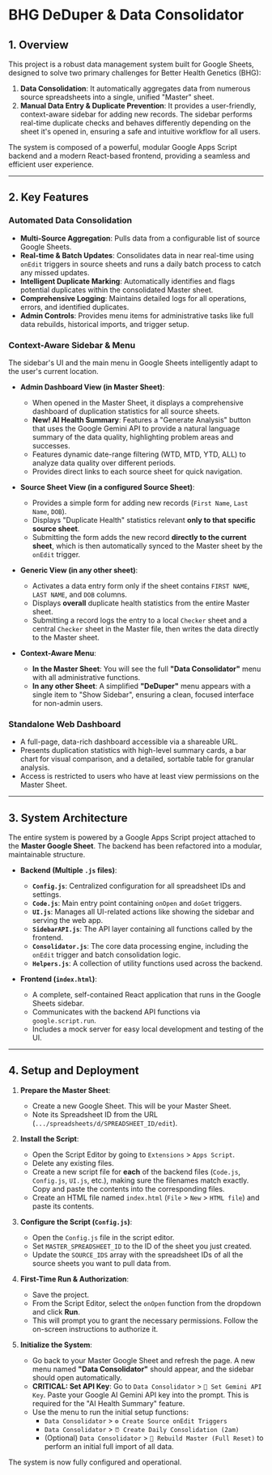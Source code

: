 
# BHG DeDuper & Data Consolidator

## 1. Overview

This project is a robust data management system built for Google Sheets, designed to solve two primary challenges for Better Health Genetics (BHG):

1.  **Data Consolidation**: It automatically aggregates data from numerous source spreadsheets into a single, unified "Master" sheet.
2.  **Manual Data Entry & Duplicate Prevention**: It provides a user-friendly, context-aware sidebar for adding new records. The sidebar performs real-time duplicate checks and behaves differently depending on the sheet it's opened in, ensuring a safe and intuitive workflow for all users.

The system is composed of a powerful, modular Google Apps Script backend and a modern React-based frontend, providing a seamless and efficient user experience.

---

## 2. Key Features

### Automated Data Consolidation
- **Multi-Source Aggregation**: Pulls data from a configurable list of source Google Sheets.
- **Real-time & Batch Updates**: Consolidates data in near real-time using `onEdit` triggers in source sheets and runs a daily batch process to catch any missed updates.
- **Intelligent Duplicate Marking**: Automatically identifies and flags potential duplicates within the consolidated Master sheet.
- **Comprehensive Logging**: Maintains detailed logs for all operations, errors, and identified duplicates.
- **Admin Controls**: Provides menu items for administrative tasks like full data rebuilds, historical imports, and trigger setup.

### Context-Aware Sidebar & Menu
The sidebar's UI and the main menu in Google Sheets intelligently adapt to the user's current location.

-   **Admin Dashboard View (in Master Sheet)**:
    -   When opened in the Master Sheet, it displays a comprehensive dashboard of duplication statistics for all source sheets.
    -   **New! AI Health Summary**: Features a "Generate Analysis" button that uses the Google Gemini API to provide a natural language summary of the data quality, highlighting problem areas and successes.
    -   Features dynamic date-range filtering (WTD, MTD, YTD, ALL) to analyze data quality over different periods.
    -   Provides direct links to each source sheet for quick navigation.

-   **Source Sheet View (in a configured Source Sheet)**:
    -   Provides a simple form for adding new records (`First Name`, `Last Name`, `DOB`).
    -   Displays "Duplicate Health" statistics relevant **only to that specific source sheet**.
    -   Submitting the form adds the new record **directly to the current sheet**, which is then automatically synced to the Master sheet by the `onEdit` trigger.

-   **Generic View (in any other sheet)**:
    -   Activates a data entry form only if the sheet contains `FIRST NAME`, `LAST NAME`, and `DOB` columns.
    -   Displays **overall** duplicate health statistics from the entire Master sheet.
    -   Submitting a record logs the entry to a local `Checker` sheet and a central `Checker` sheet in the Master file, then writes the data directly to the Master sheet.

-   **Context-Aware Menu**:
    -   **In the Master Sheet**: You will see the full **"Data Consolidator"** menu with all administrative functions.
    -   **In any other Sheet**: A simplified **"DeDuper"** menu appears with a single item to "Show Sidebar", ensuring a clean, focused interface for non-admin users.

### Standalone Web Dashboard
- A full-page, data-rich dashboard accessible via a shareable URL.
- Presents duplication statistics with high-level summary cards, a bar chart for visual comparison, and a detailed, sortable table for granular analysis.
- Access is restricted to users who have at least view permissions on the Master Sheet.

---

## 3. System Architecture

The entire system is powered by a Google Apps Script project attached to the **Master Google Sheet**. The backend has been refactored into a modular, maintainable structure.

-   **Backend (Multiple `.js` files)**:
    -   **`Config.js`**: Centralized configuration for all spreadsheet IDs and settings.
    -   **`Code.js`**: Main entry point containing `onOpen` and `doGet` triggers.
    -   **`UI.js`**: Manages all UI-related actions like showing the sidebar and serving the web app.
    -   **`SidebarAPI.js`**: The API layer containing all functions called by the frontend.
    -   **`Consolidator.js`**: The core data processing engine, including the `onEdit` trigger and batch consolidation logic.
    -   **`Helpers.js`**: A collection of utility functions used across the backend.

-   **Frontend (`index.html`)**:
    -   A complete, self-contained React application that runs in the Google Sheets sidebar.
    -   Communicates with the backend API functions via `google.script.run`.
    -   Includes a mock server for easy local development and testing of the UI.

---

## 4. Setup and Deployment

1.  **Prepare the Master Sheet**:
    *   Create a new Google Sheet. This will be your Master Sheet.
    *   Note its Spreadsheet ID from the URL (`.../spreadsheets/d/SPREADSHEET_ID/edit`).

2.  **Install the Script**:
    *   Open the Script Editor by going to `Extensions` > `Apps Script`.
    *   Delete any existing files.
    *   Create a new script file for **each** of the backend files (`Code.js`, `Config.js`, `UI.js`, etc.), making sure the filenames match exactly. Copy and paste the contents into the corresponding files.
    *   Create an HTML file named `index.html` (`File` > `New` > `HTML file`) and paste its contents.

3.  **Configure the Script (`Config.js`)**:
    *   Open the `Config.js` file in the script editor.
    *   Set `MASTER_SPREADSHEET_ID` to the ID of the sheet you just created.
    *   Update the `SOURCE_IDS` array with the spreadsheet IDs of all the source sheets you want to pull data from.

4.  **First-Time Run & Authorization**:
    *   Save the project.
    *   From the Script Editor, select the `onOpen` function from the dropdown and click **Run**.
    *   This will prompt you to grant the necessary permissions. Follow the on-screen instructions to authorize it.

5.  **Initialize the System**:
    *   Go back to your Master Google Sheet and refresh the page. A new menu named **"Data Consolidator"** should appear, and the sidebar should open automatically.
    *   **CRITICAL: Set API Key**: Go to `Data Consolidator` > `🔑 Set Gemini API Key`. Paste your Google AI Gemini API key into the prompt. This is required for the "AI Health Summary" feature.
    *   Use the menu to run the initial setup functions:
        *   `Data Consolidator` > `⚙️ Create Source onEdit Triggers`
        *   `Data Consolidator` > `⏰ Create Daily Consolidation (2am)`
        *   (Optional) `Data Consolidator` > `🔄 Rebuild Master (Full Reset)` to perform an initial full import of all data.

The system is now fully configured and operational.